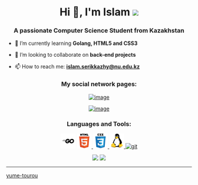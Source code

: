 <h1 align="center">Hi 👋, I'm Islam <img height="40" src="https://emoji.gg/assets/emoji/7333-parrotdance.gif"></h1>
<h3 align="center">A passionate Computer Science Student from Kazakhstan</h3>


- 🌱 I’m currently learning **Golang, HTML5 and CSS3**

- 👯 I’m looking to collaborate on **back-end projects**

- 📫 How to reach me: **islam.serikkazhy@nu.edu.kz**


<h3 align="center">My social network pages:</h3>
<div align="center">

[![image](https://img.shields.io/badge/LinkedIn-0077B5?style=for-the-badge&logo=linkedin&logoColor=white)](https://www.linkedin.com/in/islam-serikkazhy-5a0b7520a/)

[![image](https://img.shields.io/badge/Telegram-2CA5E0?style=for-the-badge&logo=telegram&logoColor=white)](https://t.me/yume_kkum/) 
  
</div>

<h3 align="center">Languages and Tools:</h3>

<p align="center">
  <a href="https://www.w3schools.com/go/">
    <img src="https://raw.githubusercontent.com/github/explore/80688e429a7d4ef2fca1e82350fe8e3517d3494d/topics/go/go.png" alt="go" width="40" height="40" /></a>
  <a href="https://www.w3.org/html/" target="_blank"> 
    <img src="https://raw.githubusercontent.com/devicons/devicon/master/icons/html5/html5-original-wordmark.svg" alt="html5" width="40" height="40"/> 
  </a>
  <a href="https://www.w3schools.com/css/" target="_blank"> 
    <img src="https://raw.githubusercontent.com/devicons/devicon/master/icons/css3/css3-original-wordmark.svg" alt="css3" width="40" height="40"/> 
  </a>
  <a href="https://www.linux.org/" target="_blank"> 
    <img src="https://raw.githubusercontent.com/devicons/devicon/master/icons/linux/linux-original.svg" alt="linux" width="40" height="40"/> 
  </a> 
  <a href="https://git-scm.com/" target="_blank"> 
    <img src="https://www.vectorlogo.zone/logos/git-scm/git-scm-icon.svg" alt="git" width="40" height="40"/> 
  </a>
</p>

<p align= "center">
  <img height= "150" src="https://github-readme-stats.vercel.app/api?username=yume-tourou&theme=react&show_icons=true&include_all_commits=true" />
  <img height= "150" src="https://github-readme-stats.vercel.app/api/top-langs/?username=yume-tourou&theme=react&layout=compact" />
</p>

------

[yume-tourou](https://github.com/yume-tourou)
